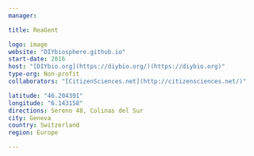 ```yaml
---
manager: 

title: ReaGent

logo: image
website: "DIYbiosphere.github.io"
start-date: 2016
host: "[DIYbio.org](https://diybio.org/)(https://diybio.org)"
type-org: Non-profit
collaborators: "[CitizenSciences.net](http://citizensciences.net/)"

latitude: "46.204391"
longitude: "6.143158"
directions: Sereno 48, Colinas del Sur
city: Geneva
country: Switzerland
region: Europe

---
```

